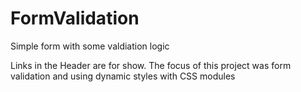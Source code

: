 # FormValidation
Simple form with some valdiation logic

Links in the Header are for show.
The focus of this project was form validation and using dynamic styles with CSS modules
